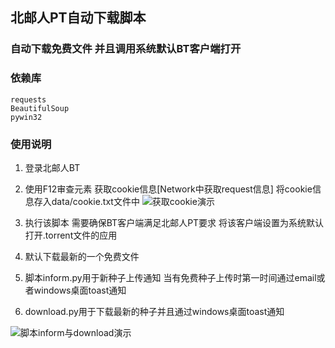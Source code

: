 ## 北邮人PT自动下载脚本
### 自动下载免费文件 并且调用系统默认BT客户端打开

### 依赖库
    requests
    BeautifulSoup
	pywin32


### 使用说明

1. 登录北邮人BT

2. 使用F12审查元素
获取cookie信息[Network中获取request信息]
将cookie信息存入data/cookie.txt文件中
![获取cookie演示](https://raw.githubusercontent.com/naihaishy/BYR-Auto-Torrent/master/aa.png "cookie.png")

3. 执行该脚本
需要确保BT客户端满足北邮人PT要求
将该客户端设置为系统默认打开.torrent文件的应用


4. 默认下载最新的一个免费文件


5. 脚本inform.py用于新种子上传通知
当有免费种子上传时第一时间通过email或者windows桌面toast通知


6. download.py用于下载最新的种子并且通过windows桌面toast通知

![脚本inform与download演示](https://raw.githubusercontent.com/naihaishy/BYR-Auto-Torrent/master/bb.png "inform_download.png")



